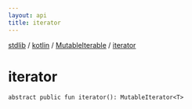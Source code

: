 ```yaml
---
layout: api
title: iterator
---
```

[stdlib](../../index.html) / [kotlin](../index.html) / [MutableIterable](index.html) / [iterator](iterator.html)

# iterator

```
abstract public fun iterator(): MutableIterator<T>
```
